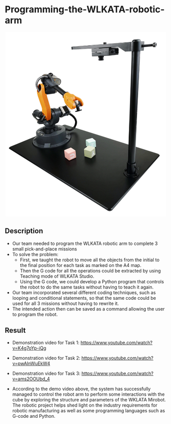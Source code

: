 # Programming-the-WLKATA-robotic-arm

<p align="center">
  <img width="500" src="https://github.com/kiettran499/Programming-the-WLKATA-robotic-arm/blob/main/WLKATA-Mirobot-02.jpg">

## Description

- Our team needed to program the WLKATA robotic arm to complete 3 small pick-and-place missions
- To solve the problem:
  - First, we taught the robot to move all the objects from the initial to the final position for each task as marked on the A4 map.
  - Then the G code for all the operations could be extracted by using Teaching mode of WLKATA Studio.
  - Using the G code, we could develop a Python program that controls the robot to do the same tasks without having to teach it again.
- Our team incorporated several different coding techniques, such as looping and conditional statements, so that the same code could be used for all 3 missions without having to rewrite it.
- The intended action then can be saved as a command allowing the user to program the robot.
 
## Result

- Demonstration video for Task 1: https://www.youtube.com/watch?v=K4g7oYp-iQg
- Demonstration video for Task 2: https://www.youtube.com/watch?v=pwAInWuEkW4
- Demonstration video for Task 3: https://www.youtube.com/watch?v=ams2OOUbd_4

- According to the demo video above, the system has successfully managed to control the robot arm to perform some interactions with the cube by exploring the structure and parameters of the WKLATA Mirobot. The robotic project helps shed light on the industry requirements for robotic manufacturing as well as some programming languages such as G-code and Python.
